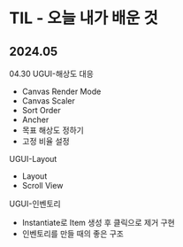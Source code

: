 # TIL - 오늘 내가 배운 것
## 2024.05
04.30
UGUI-해상도 대응
- Canvas Render Mode
- Canvas Scaler
- Sort Order
- Ancher
- 목표 해상도 정하기
- 고정 비율 설정

UGUI-Layout
- Layout
- Scroll View

UGUI-인벤토리
- Instantiate로 Item 생성 후 클릭으로 제거 구현
- 인벤토리를 만들 때의 좋은 구조

